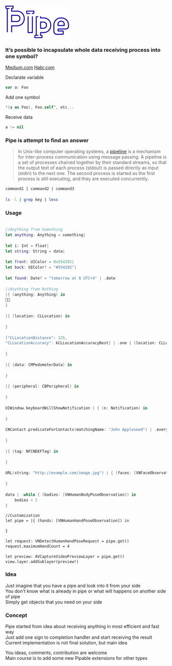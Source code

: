 

![Pipe](logo.png?raw=true "Title")

### It’s possible to incapsulate whole data receiving process into one symbol?
[Medium.com](https://medium.com/@al.kozin/universal-api-7ddc67bb0aa5)
[Habr.com](https://habr.com/ru/post/674010/)

Declarate variable  
```swift
var a: Foo
```
Add one symbol 
```swift
*(a as Foo), Foo.self^, etc...
```
Receive data
```swift
a != nil
``` 

### Pipe is attempt to find an answer

>In Unix-like computer operating systems, a [pipeline](https://en.wikipedia.org/wiki/Pipeline_(Unix)) is a mechanism for inter-process communication using message passing. A pipeline is a set of processes chained together by their standard streams, so that the output text of each process (stdout) is passed directly as input (stdin) to the next one. The second process is started as the first process is still executing, and they are executed concurrently.

```bash
command1 | command2 | command3

ls -l | grep key | less
```

### Usage

```swift

//Anything from Something
let anything: Anything = something|

let i: Int = float|
let string: String = data|

let front: UIColor = 0x554292|
let back: UIColor? = "#554292"|

let found: Date? = "tomorrow at 8 UTC+4" | .date

//Anything from Nothing
|{ (anything: Anything) in
🧙🏼
}

|{ (location: CLLocation) in 

}

["CLLocationDistance": 125,
"CLLocationAccuracy": kCLLocationAccuracyBest] | .one { (location: CLLocation) in
            
}

|{ (data: CMPedometerData) in 

}

|{ (peripheral: CBPeripheral) in 

}

UIWindow.keyboardWillShowNotification | { (n: Notification) in
            
}

CNContact.predicateForContacts(matchingName: "John Appleseed") | .every { (contact: CNContact) in
                        
}

|{ (tag: NFCNDEFTag) in

}

URL(string: "http://example.com/image.jpg") | { (faces: [VNFaceObservation]) in

}

data | .while { (bodies: [VNHumanBodyPoseObservation]) in
    bodies < 2
}
```

```
//Customization
let pipe = |{ (hands: [VNHumanHandPoseObservation]) in

}

let request: VNDetectHumanHandPoseRequest = pipe.get()
request.maximumHandCount = 4

let preview: AVCaptureVideoPreviewLayer = pipe.get()
view.layer.addSublayer(preview!)

```
### Idea
Just imagine that you have a pipe and look into it from your side  
You don't know what is already in pipe or what will happens on another side of pipe   
Simply get objects that you need on your side

### Сoncept

Pipe started from idea about receiving anything in most efficient and fast way  
Just add one sign to completion handler and start receiving the result  
Current implementation is not final solution, but main idea

You ideas, comments, contribution are welcome  
Main course is to add some new Pipable extensions for other types
